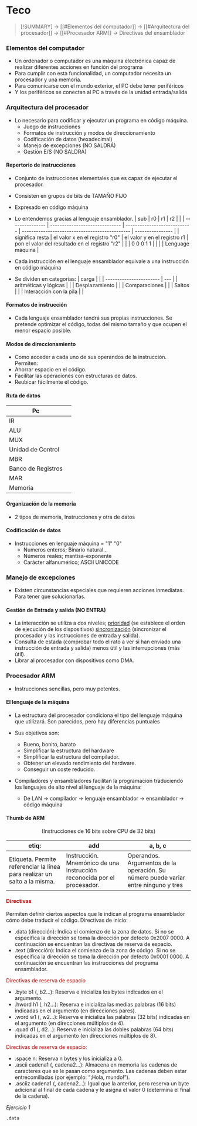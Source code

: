 # Teco
> [!SUMMARY]
> -> [[#Elementos del computador]]
> -> [[#Arquitectura del procesador]]
> -> [[#Procesador ARM]]
> -> Directivas del ensamblador

### Elementos del computador
- Un ordenador o computador es una máquina electrónica capaz de realizar diferentes acciones en función del programa
- Para cumplir con esta funcionalidad, un computador necesita un procesador y una memoria.
- Para comunicarse con el mundo exterior, el PC debe tener periféricos
- Y los periféricos se conectan al PC a través de la unidad entrada/salida
### Arquitectura del procesador
- Lo necesario para codificar y ejecutar un programa en código máquina.
	- Juego de instrucciones
	- Formatos de instrucción y modos de direccionamiento
	- Codificación de datos (hexadecimal)
	- Manejo de excepciones (NO SALDRÁ)
	- Gestión E/S (NO SALDRÁ)

#### Repertorio de instrucciones
- Conjunto de instrucciones elementales que es capaz de ejecutar el procesador.
- Consisten en grupos de bits de TAMAÑO FIJO
- Expresado en código máquina
- Lo entendemos gracias al lenguaje ensamblador.
| sub             | r0                             | r1                           | r2                                             |                  |
| --------------- | ------------------------------ | ---------------------------- | ---------------------------------------------- | ---------------- |
| significa resta | el valor x en el registro "r0" | el valor y en el registro r1 | pon el valor del resultado en el registro "r2" |                  |
| 0 0 0 1 1       |                                |                              |                                                | Lenguage máquina |


- Cada instrucción en el lenguaje ensamblador equivale a una instrucción en código máquina
- Se dividen en categorías:
| carga                   |     |
| ----------------------- | --- |
| aritméticas y lógicas   |     |
| Desplazamiento          |     |
| Comparaciones           |     |
| Saltos                  |     |
| Interacción con la pila |     |

#### Formatos de instrucción
- Cada lenguaje ensamblador tendrá sus propias instrucciones. Se pretende optimizar el código, todas del mismo tamaño y que ocupen el menor espacio posible. 

####  Modos de direccionamiento
- Como acceder a cada uno de sus operandos de la instrucción.
Permiten:
- Ahorrar espacio en el código.
- Facilitar las operaciones con estructuras de datos.
- Reubicar fácilmente el código.

#### Ruta de datos
| Pc                 |     |
| ------------------ | --- |
| IR                 |     |
| ALU                |     |
| MUX                |     |
| Unidad de Control  |     |
| MBR                |     |
| Banco de Registros |     |
| MAR                |     |
| Memoria            |     |

#### Organización de la memoria
- 2 tipos de memoria, Instrucciones y otra de datos
#### Codificación de datos
-  Instrucciones en lenguaje máquina = "1" "0"
	- Numeros enteros; Binario natural...
	- Números reales; mantisa-exponente
	- Carácter alfanumérico; ASCII UNICODE
### Manejo de excepciones
- Existen circunstancias especiales que requieren acciones inmediatas. Para tener que solucionarlas.
#### Gestión de Entrada y salida (NO ENTRA)
- La interacción se utiliza a dos niveles; <u>prioridad</u> (se establece el orden de ejecución de los dispositivos) <u>sincronización</u> (sincronizar el procesador y las instrucciones de entrada y salida).
- Consulta de estada (comprobar todo el rato a ver si han enviado una instrucción de entrada y salida) menos útil y las interrupciones (más útil). 
- Librar al procesador con dispositivos como DMA.

### Procesador ARM
- Instrucciones sencillas, pero muy potentes. 
#### El lenguaje de la máquina
- La estructura del procesador condiciona el tipo del lenguaje máquina que utilizará. Son parecidos, pero hay diferencias puntuales
- Sus objetivos son:
	- Bueno, bonito, barato
	- Simplificar la estructura del hardware
	- Simplificar la estructura del compilador.
	- Obtener un elevado rendimiento del hardware.
	- Conseguir un coste reducido.

- Compiladores y ensambladores facilitan la programación traduciendo los lenguajes de alto nivel al lenguaje de la máquina:
	- De LAN -> compilador -> lenguaje ensamblador -> ensamblador -> código máquina

#### Thumb de ARM
<center>(Instrucciones de 16 bits sobre CPU de 32 bits)</center>

| etiq:                                                                     | add                                                                     | a, b, c                                                                            |
| ------------------------------------------------------------------------- | ----------------------------------------------------------------------- | ---------------------------------------------------------------------------------- |
| Etiqueta. Permite referenciar la línea para realizar un salto a la misma. | Instrucción. Mnemónico de una instrucción reconocida por el procesador. | Operandos. Argumentos de la operación. Su número puede variar entre ninguno y tres |

#### <font color="#c00000">Directivas</font>
Permiten definir ciertos aspectos que le indican al programa ensamblador cómo debe traducir el código.
Directivas de inicio:
- .data (dirección): Indica el comienzo de la zona de datos. Si no se especifica la dirección se toma la dirección por defecto 0x2007 0000. A continuación se encuentran las directivas de reserva de espacio.
- .text (dirección): Indica el comienzo de la zona de código. Si no se especifica la dirección se toma la dirección por defecto 0x0001 0000. A continuación se encuentran las instrucciones del programa ensamblador.

<font color="#c00000">Directivas de reserva de espacio</font>
- .byte b1 (, b2…): Reserva e inicializa los bytes indicados en el argumento.
- .hword h1 (, h2…): Reserva e inicializa las medias palabras (16 bits) indicadas en el argumento (en direcciones pares).
- .word w1 (, w2…): Reserva e inicializa las palabras (32 bits) indicadas en el argumento (en direcciones múltiplos de 4).
- .quad d1 (, d2…): Reserva e inicializa las dobles palabras (64 bits) indicadas en el argumento (en direcciones múltiplos de 8).

<font color="#c00000">Directivas de reserva de espacio:</font>
- .space n: Reserva n bytes y los inicializa a 0.
- .ascii cadena1 (, cadena2…): Almacena en memoria las cadenas de caracteres que se le pasan como argumento. Las cadenas deben estar entrecomilladas (por ejemplo: “¡Hola, mundo!”).
- .asciiz cadena1 (, cadena2…): Igual que la anterior, pero reserva un byte adicional al final de cada cadena y le asigna el valor 0 (determina el final de la cadena).

_Ejercicio 1_
```
.data


```